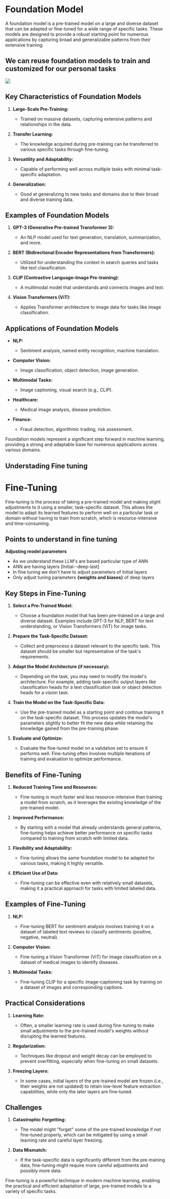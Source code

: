 # Foundation Model

A foundation model is a pre-trained model on a large and diverse dataset that can be adapted or fine-tuned for a wide range of specific tasks. These models are designed to provide a robust starting point for numerous applications by capturing broad and generalizable patterns from their extensive training.

## We can reuse foundation models to train and customized for our personal tasks 

<img src="images/model1.png">



## Key Characteristics of Foundation Models

1. **Large-Scale Pre-Training:**
   - Trained on massive datasets, capturing extensive patterns and relationships in the data.

2. **Transfer Learning:**
   - The knowledge acquired during pre-training can be transferred to various specific tasks through fine-tuning.

3. **Versatility and Adaptability:**
   - Capable of performing well across multiple tasks with minimal task-specific adaptation.

4. **Generalization:**
   - Good at generalizing to new tasks and domains due to their broad and diverse training data.

## Examples of Foundation Models

1. **GPT-3 (Generative Pre-trained Transformer 3):**
   - An NLP model used for text generation, translation, summarization, and more.

2. **BERT (Bidirectional Encoder Representations from Transformers):**
   - Utilized for understanding the context in search queries and tasks like text classification.

3. **CLIP (Contrastive Language–Image Pre-training):**
   - A multimodal model that understands and connects images and text.

4. **Vision Transformers (ViT):**
   - Applies Transformer architecture to image data for tasks like image classification.

## Applications of Foundation Models

- **NLP:**
  - Sentiment analysis, named entity recognition, machine translation.
  
- **Computer Vision:**
  - Image classification, object detection, image generation.
  
- **Multimodal Tasks:**
  - Image captioning, visual search (e.g., CLIP).

- **Healthcare:**
  - Medical image analysis, disease prediction.

- **Finance:**
  - Fraud detection, algorithmic trading, risk assessment.

Foundation models represent a significant step forward in machine learning, providing a strong and adaptable base for numerous applications across various domains.

## Understading Fine tuning

# Fine-Tuning

Fine-tuning is the process of taking a pre-trained model and making slight adjustments to it using a smaller, task-specific dataset. This allows the model to adapt its learned features to perform well on a particular task or domain without having to train from scratch, which is resource-intensive and time-consuming.

## Points to understand in fine tuning 

 **Adjusting model parameters** 
   - As we understand these LLM's are based particular type of ANN 
   - ANN are having layers  [Initial--deep-last]
   - In fine tuning we don't have to adjust parameters of Initial layers 
   - Only adjust tuning parameters **{weights and biases}** of deep layers 

## Key Steps in Fine-Tuning

1. **Select a Pre-Trained Model:**
   - Choose a foundation model that has been pre-trained on a large and diverse dataset. Examples include GPT-3 for NLP, BERT for text understanding, or Vision Transformers (ViT) for image tasks.

2. **Prepare the Task-Specific Dataset:**
   - Collect and preprocess a dataset relevant to the specific task. This dataset should be smaller but representative of the task's requirements.

3. **Adapt the Model Architecture (if necessary):**
   - Depending on the task, you may need to modify the model's architecture. For example, adding task-specific output layers like classification heads for a text classification task or object detection heads for a vision task.

4. **Train the Model on the Task-Specific Data:**
   - Use the pre-trained model as a starting point and continue training it on the task-specific dataset. This process updates the model's parameters slightly to better fit the new data while retaining the knowledge gained from the pre-training phase.

5. **Evaluate and Optimize:**
   - Evaluate the fine-tuned model on a validation set to ensure it performs well. Fine-tuning often involves multiple iterations of training and evaluation to optimize performance.

## Benefits of Fine-Tuning

1. **Reduced Training Time and Resources:**
   - Fine-tuning is much faster and less resource-intensive than training a model from scratch, as it leverages the existing knowledge of the pre-trained model.

2. **Improved Performance:**
   - By starting with a model that already understands general patterns, fine-tuning helps achieve better performance on specific tasks compared to training from scratch with limited data.

3. **Flexibility and Adaptability:**
   - Fine-tuning allows the same foundation model to be adapted for various tasks, making it highly versatile.

4. **Efficient Use of Data:**
   - Fine-tuning can be effective even with relatively small datasets, making it a practical approach for tasks with limited labeled data.

## Examples of Fine-Tuning

1. **NLP:**
   - Fine-tuning BERT for sentiment analysis involves training it on a dataset of labeled text reviews to classify sentiments (positive, negative, neutral).

2. **Computer Vision:**
   - Fine-tuning a Vision Transformer (ViT) for image classification on a dataset of medical images to identify diseases.

3. **Multimodal Tasks:**
   - Fine-tuning CLIP for a specific image-captioning task by training on a dataset of images and corresponding captions.

## Practical Considerations

1. **Learning Rate:**
   - Often, a smaller learning rate is used during fine-tuning to make small adjustments to the pre-trained model's weights without disrupting the learned features.

2. **Regularization:**
   - Techniques like dropout and weight decay can be employed to prevent overfitting, especially when fine-tuning on small datasets.

3. **Freezing Layers:**
   - In some cases, initial layers of the pre-trained model are frozen (i.e., their weights are not updated) to retain low-level feature extraction capabilities, while only the later layers are fine-tuned.

## Challenges

1. **Catastrophic Forgetting:**
   - The model might "forget" some of the pre-trained knowledge if not fine-tuned properly, which can be mitigated by using a small learning rate and careful layer freezing.

2. **Data Mismatch:**
   - If the task-specific data is significantly different from the pre-training data, fine-tuning might require more careful adjustments and possibly more data.

Fine-tuning is a powerful technique in modern machine learning, enabling the practical and efficient adaptation of large, pre-trained models to a variety of specific tasks.


